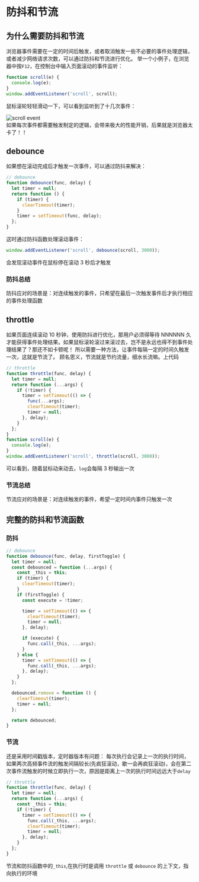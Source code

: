 # 防抖和节流

## 为什么需要防抖和节流

浏览器事件需要在一定的时间后触发，或者取消触发一些不必要的事件处理逻辑，或者减少网络请求次数，可以通过防抖和节流进行优化。
举一个小例子，在浏览器中按`F12`，在控制台中输入页面滚动的事件监听：

```js
function scroll(e) {
  console.log(e);
}
window.addEventListener('scroll', scroll);
```

鼠标滚轮轻轻滑动一下，可以看到监听到了十几次事件：

![scroll event](./scroll.png)  
如果每次事件都需要触发制定的逻辑，会带来极大的性能开销，后果就是浏览器太卡了！！

## debounce

如果想在滚动完成后才触发一次事件，可以通过防抖来解决：

```js
// debounce
function debounce(func, delay) {
  let timer = null;
  return function () {
    if (timer) {
      clearTimeout(timer);
    }
    timer = setTimeout(func, delay);
  };
}
```

这时通过防抖函数处理滚动事件：

```js
window.addEventListener('scroll', debounce(scroll, 3000));
```

会发现滚动事件在鼠标停在滚动 3 秒后才触发

### 防抖总结

防抖应对的场景是：对连续触发的事件，只希望在最后一次触发事件后才执行相应的事件处理函数

## throttle

如果页面连续滚动 10 秒钟，使用防抖进行优化，那用户必须得等待 NNNNNN 久才能获得事件处理结果。如果鼠标滚轮滚过来滚过去，岂不是永远也得不到事件处理结果了？那还不如卡顿呢！
所以需要一种方法，让事件每隔一定的时间久触发一次，这就是节流了。
顾名思义，节流就是节约流量，细水长流嘛。上代码

```js
// throttle
function throttle(func, delay) {
  let timer = null;
  return function (...args) {
    if (!timer) {
      timer = setTimeout(() => {
        func(...args);
        clearTimeout(timer);
        timer = null;
      }, delay);
    }
  };
}
function scroll(e) {
  console.log(e);
}
window.addEventListener('scroll', throttle(scroll, 3000));
```

可以看到，随着鼠标动来动去，`log`会每隔 3 秒输出一次

### 节流总结

节流应对的场景是：对连续触发的事件，希望一定时间内事件只触发一次

## 完整的防抖和节流函数

### 防抖

```js
// debounce
function debounce(func, delay, firstToggle) {
  let timer = null;
  const debounced = function (...args) {
    const _this = this;
    if (timer) {
      clearTimeout(timer);
    }
    if (firstToggle) {
      const execute = !timer;

      timer = setTimeout(() => {
        clearTimeout(timer);
        timer = null;
      }, delay);

      if (execute) {
        func.call(_this, ...args);
      }
    } else {
      timer = setTimeout(() => {
        func.call(_this, ...args);
      }, delay);
    }
  };

  debounced.remove = function () {
    clearTimeout(timer);
    timer = null;
  };

  return debounced;
}
```

### 节流

还是采用时间戳版本，定时器版本有问题：
每次执行会记录上一次的执行时间，如果两次高频事件流的触发间隔较长(先疯狂滚动，歇一会再疯狂滚动)，会在第二次事件流触发的时候立即执行一次，原因是距离上一次的执行时间远远大于`delay`

```js
// throttle
function throttle(func, delay) {
  let timer = null;
  return function (...args) {
    const _this = this;
    if (!timer) {
      timer = setTimeout(() => {
        func.call(_this, ...args);
        clearTimeout(timer);
        timer = null;
      }, delay);
    }
  };
}
```

节流和防抖函数中的`_this`,在执行时是调用 `throttle` 或 `debounce` 的上下文，指向执行的环境
